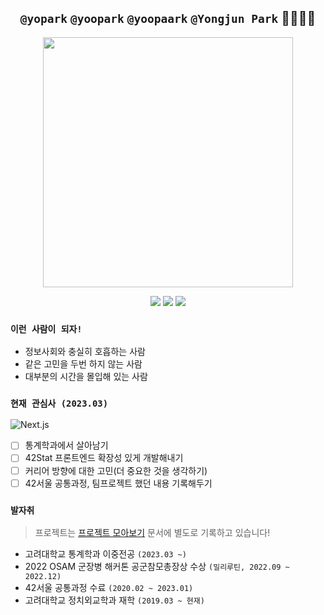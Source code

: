 <div align="center">

  <h2><code>@yopark</code> <code>@yoopark</code> <code>@yoopaark</code> <code>@Yongjun Park</code> 🙇‍♂️🙇‍♂️</h2>
  
<img height="400px" src="https://media.wired.com/photos/5c57c3e3ce277c2cb23d575b/4:3/w_2749,h_2062,c_limit/Culture_Facebook_TheSocialNetwork.jpg" />
  
<img src="http://mazassumnida.wtf/api/mini/generate_badge?boj=yopark"/> <img src="https://img.shields.io/badge/-I'm%20a%20night%20%F0%9F%A6%89-grey?style=flat-square" /> <img src="https://img.shields.io/badge/-Be%20a%20specialist%20first.-informational?style=flat-square" />

</div>

### `이런 사람이 되자!`
- 정보사회와 충실히 호흡하는 사람
- 같은 고민을 두번 하지 않는 사람
- 대부분의 시간을 몰입해 있는 사람

### `현재 관심사 (2023.03)`
![Next.js](https://img.shields.io/badge/Next\.js-black?style=for-the-badge&logo=Next\.js)

- [ ] 통계학과에서 살아남기
- [ ] 42Stat 프론트엔드 확장성 있게 개발해내기
- [ ] 커리어 방향에 대한 고민(더 중요한 것을 생각하기)
- [ ] 42서울 공통과정, 팀프로젝트 했던 내용 기록해두기

### `발자취`
> 프로젝트는 [프로젝트 모아보기](https://yoopark.github.io/projects) 문서에 별도로 기록하고 있습니다!

- 고려대학교 통계학과 이중전공 `(2023.03 ~)`
- 2022 OSAM 군장병 해커톤 공군참모총장상 수상 `(밀리루틴, 2022.09 ~ 2022.12)`
- 42서울 공통과정 수료 `(2020.02 ~ 2023.01)`
- 고려대학교 정치외교학과 재학 `(2019.03 ~ 현재)`


<!-- <div align="center">

![Top Langs](https://github-readme-stats.vercel.app/api/top-langs/?username=yoopark&layout=compact&exclude_repo=yoopark.github.io,JavaScript30)

</div> -->
